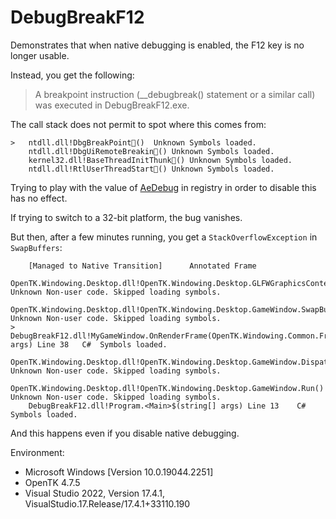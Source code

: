 # DebugBreakF12

Demonstrates that when native debugging is enabled, the F12 key is no longer usable.

Instead, you get the following:

> A breakpoint instruction (__debugbreak() statement or a similar call) was executed in DebugBreakF12.exe.

The call stack does not permit to spot where this comes from:

```
>	ntdll.dll!DbgBreakPoint()	Unknown	Symbols loaded.
 	ntdll.dll!DbgUiRemoteBreakin()	Unknown	Symbols loaded.
 	kernel32.dll!BaseThreadInitThunk()	Unknown	Symbols loaded.
 	ntdll.dll!RtlUserThreadStart()	Unknown	Symbols loaded.
```

Trying to play with the value of [AeDebug](https://learn.microsoft.com/en-us/previous-versions/windows/it-pro/windows-2000-server/cc939482(v=technet.10)) in registry in order to disable this has no effect.

If trying to switch to a 32-bit platform, the bug vanishes.

But then, after a few minutes running, you get a `StackOverflowException` in `SwapBuffers`:

```
 	[Managed to Native Transition]		Annotated Frame
 	OpenTK.Windowing.Desktop.dll!OpenTK.Windowing.Desktop.GLFWGraphicsContext.SwapBuffers()	Unknown	Non-user code. Skipped loading symbols.
 	OpenTK.Windowing.Desktop.dll!OpenTK.Windowing.Desktop.GameWindow.SwapBuffers()	Unknown	Non-user code. Skipped loading symbols.
>	DebugBreakF12.dll!MyGameWindow.OnRenderFrame(OpenTK.Windowing.Common.FrameEventArgs args) Line 38	C#	Symbols loaded.
 	OpenTK.Windowing.Desktop.dll!OpenTK.Windowing.Desktop.GameWindow.DispatchRenderFrame()	Unknown	Non-user code. Skipped loading symbols.
 	OpenTK.Windowing.Desktop.dll!OpenTK.Windowing.Desktop.GameWindow.Run()	Unknown	Non-user code. Skipped loading symbols.
 	DebugBreakF12.dll!Program.<Main>$(string[] args) Line 13	C#	Symbols loaded.
```

And this happens even if you disable native debugging.

Environment:
- Microsoft Windows [Version 10.0.19044.2251]
- OpenTK 4.7.5
- Visual Studio 2022, Version 17.4.1, VisualStudio.17.Release/17.4.1+33110.190
